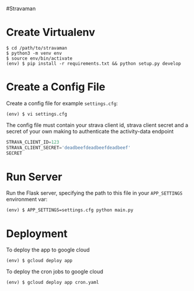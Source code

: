 #Stravaman


Create Virtualenv
=================

```
$ cd /path/to/stravaman
$ python3 -m venv env
$ source env/bin/activate
(env) $ pip install -r requirements.txt && python setup.py develop
```

Create a Config File
====================

Create a config file for example `settings.cfg`:

```
(env) $ vi settings.cfg
```
The config file must contain your strava client id, strava client secret and a secret of your own making to authenticate
the activity-data endpoint

```python
STRAVA_CLIENT_ID=123
STRAVA_CLIENT_SECRET='deadbeefdeadbeefdeadbeef'
SECRET
```

Run Server
==========

Run the Flask server, specifying the path to this file in your `APP_SETTINGS`
environment var:

```
(env) $ APP_SETTINGS=settings.cfg python main.py
```

Deployment
==========

To deploy the app to google cloud

```
(env) $ gcloud deploy app
```

To deploy the cron jobs to google cloud

```
(env) $ gcloud deploy app cron.yaml
```

